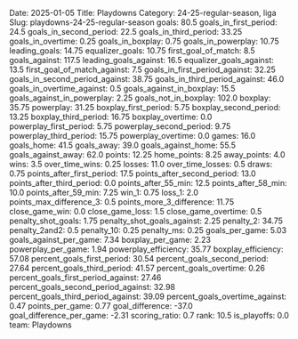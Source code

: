 Date: 2025-01-05
Title: Playdowns
Category: 24-25-regular-season, liga
Slug: playdowns-24-25-regular-season
goals: 80.5
goals_in_first_period: 24.5
goals_in_second_period: 22.5
goals_in_third_period: 33.25
goals_in_overtime: 0.25
goals_in_boxplay: 0.75
goals_in_powerplay: 10.75
leading_goals: 14.75
equalizer_goals: 10.75
first_goal_of_match: 8.5
goals_against: 117.5
leading_goals_against: 16.5
equalizer_goals_against: 13.5
first_goal_of_match_against: 7.5
goals_in_first_period_against: 32.25
goals_in_second_period_against: 38.75
goals_in_third_period_against: 46.0
goals_in_overtime_against: 0.5
goals_against_in_boxplay: 15.5
goals_against_in_powerplay: 2.25
goals_not_in_boxplay: 102.0
boxplay: 35.75
powerplay: 31.25
boxplay_first_period: 5.75
boxplay_second_period: 13.25
boxplay_third_period: 16.75
boxplay_overtime: 0.0
powerplay_first_period: 5.75
powerplay_second_period: 9.75
powerplay_third_period: 15.75
powerplay_overtime: 0.0
games: 16.0
goals_home: 41.5
goals_away: 39.0
goals_against_home: 55.5
goals_against_away: 62.0
points: 12.25
home_points: 8.25
away_points: 4.0
wins: 3.5
over_time_wins: 0.25
losses: 11.0
over_time_losses: 0.5
draws: 0.75
points_after_first_period: 17.5
points_after_second_period: 13.0
points_after_third_period: 0.0
points_after_55_min: 12.5
points_after_58_min: 10.0
points_after_59_min: 7.25
win_1: 0.75
loss_1: 2.0
points_max_difference_3: 0.5
points_more_3_difference: 11.75
close_game_win: 0.0
close_game_loss: 1.5
close_game_overtime: 0.5
penalty_shot_goals: 1.75
penalty_shot_goals_against: 2.25
penalty_2: 34.75
penalty_2and2: 0.5
penalty_10: 0.25
penalty_ms: 0.25
goals_per_game: 5.03
goals_against_per_game: 7.34
boxplay_per_game: 2.23
powerplay_per_game: 1.94
powerplay_efficiency: 35.77
boxplay_efficiency: 57.08
percent_goals_first_period: 30.54
percent_goals_second_period: 27.64
percent_goals_third_period: 41.57
percent_goals_overtime: 0.26
percent_goals_first_period_against: 27.46
percent_goals_second_period_against: 32.98
percent_goals_third_period_against: 39.09
percent_goals_overtime_against: 0.47
points_per_game: 0.77
goal_difference: -37.0
goal_difference_per_game: -2.31
scoring_ratio: 0.7
rank: 10.5
is_playoffs: 0.0
team: Playdowns

